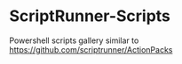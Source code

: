 # ScriptRunner-Scripts
Powershell scripts gallery similar to https://github.com/scriptrunner/ActionPacks
